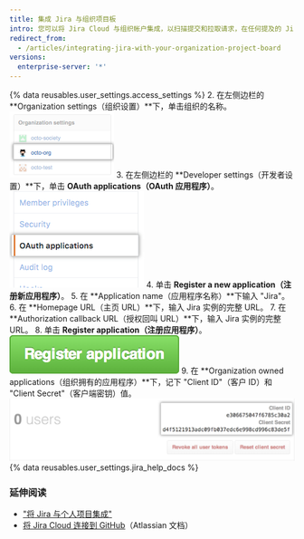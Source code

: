 ```yaml
---
title: 集成 Jira 与组织项目板
intro: 您可以将 Jira Cloud 与组织帐户集成，以扫描提交和拉取请求，在任何提及的 Jira 议题中创建相关的元数据和超链接。
redirect_from:
  - /articles/integrating-jira-with-your-organization-project-board
versions:
  enterprise-server: '*'
---
```


{% data reusables.user_settings.access_settings %}
2. 在左侧边栏的 **Organization settings（组织设置）**下，单击组织的名称。 ![侧边栏组织名称](/assets/images/help/settings/organization-settings-from-sidebar.png)
3. 在左侧边栏的 **Developer settings（开发者设置）**下，单击 **OAuth applications（OAuth 应用程序）**。 ![左侧边栏中的 OAuth 应用程序选项卡](/assets/images/help/organizations/org-oauth-applications-ghe.png)
4. 单击 **Register a new application（注册新应用程序）**。
5. 在 **Application name（应用程序名称）**下输入 "Jira"。
6. 在 **Homepage URL（主页 URL）**下，输入 Jira 实例的完整 URL。
7. 在 **Authorization callback URL（授权回叫 URL）**下，输入 Jira 实例的完整 URL。
8. 单击 **Register application（注册应用程序）**。 ![注册应用程序按钮](/assets/images/help/oauth/register-application-button.png)
9. 在 **Organization owned applications（组织拥有的应用程序）**下，记下 "Client ID"（客户 ID）和 "Client Secret"（客户端密钥）值。 ![客户端 ID 和客户端密码](/assets/images/help/oauth/client-id-and-secret.png)
{% data reusables.user_settings.jira_help_docs %}

### 延伸阅读

- ["将 Jira 与个人项目集成"](/articles/integrating-jira-with-your-personal-projects)
- <a href="https://confluence.atlassian.com/adminjiracloud/connect-jira-cloud-to-github-814188429.html" data-proofer-ignore>将 Jira Cloud 连接到 GitHub</a>（Atlassian 文档）
